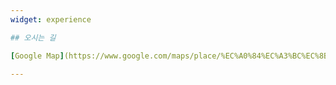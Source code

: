 ```yaml
---
widget: experience

## 오시는 길

[Google Map](https://www.google.com/maps/place/%EC%A0%84%EC%A3%BC%EC%8B%9C+%EA%B8%88%EC%95%94%EB%8F%99+%EC%A0%84%EB%B6%81%EB%8C%80%ED%95%99%EA%B5%90+%EB%86%8D%EC%97%85%EC%83%9D%EB%AA%85%EA%B3%BC%ED%95%99%EB%8C%80%ED%95%994%ED%98%B8%EA%B4%80/data=!3m1!4b1!4m6!3m5!1s0x3570233013c18437:0xecc6ccf5b2543c8f!8m2!3d35.8483846!4d127.1356677!16s%2Fg%2F12hk17ln0?entry=ttu&g_ep=EgoyMDI0MTAwMS4wIKXMDSoASAFQAw%3D%3D)  # 여기에 Google Maps 링크를 추가하세요

---
```

